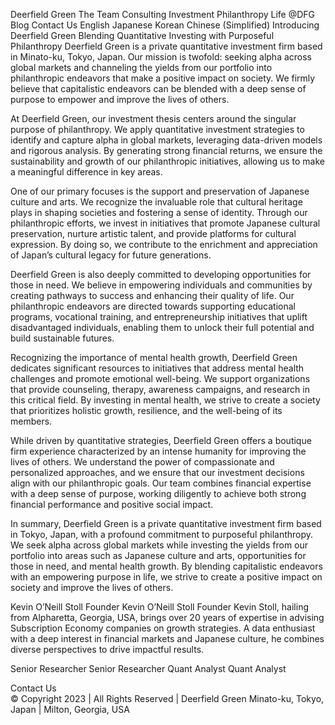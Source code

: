 
Deerfield Green
The Team
Consulting
Investment
Philanthropy
Life @DFG
Blog
Contact Us
English
Japanese
Korean
Chinese (Simplified)
Introducing Deerfield Green
Blending Quantitative Investing with Purposeful Philanthropy
Deerfield Green is a private quantitative investment firm based in Minato-ku, Tokyo, Japan. Our mission is twofold: seeking alpha across global markets and channeling the yields from our portfolio into philanthropic endeavors that make a positive impact on society. We firmly believe that capitalistic endeavors can be blended with a deep sense of purpose to empower and improve the lives of others.

At Deerfield Green, our investment thesis centers around the singular purpose of philanthropy. We apply quantitative investment strategies to identify and capture alpha in global markets, leveraging data-driven models and rigorous analysis. By generating strong financial returns, we ensure the sustainability and growth of our philanthropic initiatives, allowing us to make a meaningful difference in key areas.

One of our primary focuses is the support and preservation of Japanese culture and arts. We recognize the invaluable role that cultural heritage plays in shaping societies and fostering a sense of identity. Through our philanthropic efforts, we invest in initiatives that promote Japanese cultural preservation, nurture artistic talent, and provide platforms for cultural expression. By doing so, we contribute to the enrichment and appreciation of Japan’s cultural legacy for future generations.

Deerfield Green is also deeply committed to developing opportunities for those in need. We believe in empowering individuals and communities by creating pathways to success and enhancing their quality of life. Our philanthropic endeavors are directed towards supporting educational programs, vocational training, and entrepreneurship initiatives that uplift disadvantaged individuals, enabling them to unlock their full potential and build sustainable futures.

Recognizing the importance of mental health growth, Deerfield Green dedicates significant resources to initiatives that address mental health challenges and promote emotional well-being. We support organizations that provide counseling, therapy, awareness campaigns, and research in this critical field. By investing in mental health, we strive to create a society that prioritizes holistic growth, resilience, and the well-being of its members.

While driven by quantitative strategies, Deerfield Green offers a boutique firm experience characterized by an intense humanity for improving the lives of others. We understand the power of compassionate and personalized approaches, and we ensure that our investment decisions align with our philanthropic goals. Our team combines financial expertise with a deep sense of purpose, working diligently to achieve both strong financial performance and positive social impact.

In summary, Deerfield Green is a private quantitative investment firm based in Tokyo, Japan, with a profound commitment to purposeful philanthropy. We seek alpha across global markets while investing the yields from our portfolio into areas such as Japanese culture and arts, opportunities for those in need, and mental health growth. By blending capitalistic endeavors with an empowering purpose in life, we strive to create a positive impact on society and improve the lives of others.


Kevin O’Neill Stoll
Founder
Kevin O’Neill Stoll
Founder
Kevin Stoll, hailing from Alpharetta, Georgia, USA, brings over 20 years of expertise in advising Subscription Economy companies on growth strategies. A data enthusiast with a deep interest in financial markets and Japanese culture, he combines diverse perspectives to drive impactful results.



Senior Researcher
Senior Researcher
Quant Analyst
Quant Analyst

Contact Us    
© Copyright 2023 | All Rights Reserved | Deerfield Green
Minato-ku, Tokyo, Japan | Milton, Georgia, USA